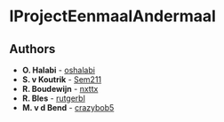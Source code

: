# IProjectEenmaalAndermaal

## Authors

* **O. Halabi** - [oshalabi](https://github.com/oshalabi)
* **S. v Koutrik** - [Sem211](https://github.com/Sem211)
* **R. Boudewijn** - [nxttx](https://github.com/nxttx)
* **R. Bles** - [rutgerbl](https://github.com/rutgerbl)
* **M. v d Bend** - [crazybob5](https://github.com/crazybob5)
